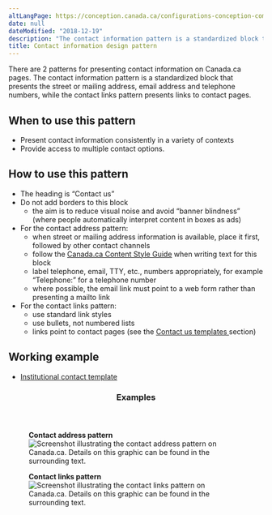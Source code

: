 ```yaml
---
altLangPage: https://conception.canada.ca/configurations-conception-communes/coordonnees.html
date: null
dateModified: "2018-12-19"
description: "The contact information pattern is a standardized block that presents the street or mailing address, email address and telephone numbers, while the contact links pattern presents links to contact pages."
title: Contact information design pattern
---
```

<section>
  <p>There  are 2 patterns for presenting contact information on Canada.ca pages. The contact information pattern is a standardized block that presents the street or mailing address, email address and telephone numbers, while the contact links pattern presents links to contact pages.</p>
  <section>
    <h2>When to use this pattern</h2>
    <ul>
      <li>Present contact information consistently in a variety of contexts</li>
      <li>Provide access to multiple contact options.</li>
    </ul>
  </section>
  <section>
    <h2> How to use this pattern </h2>
    <ul>
      <li> The heading is “Contact us” </li>
      <li> Do not add borders to this block
        <ul>
          <li> the aim is to reduce visual noise and avoid “banner blindness” (where people automatically interpret content in boxes as ads) </li>
        </ul>
      </li>
      <li> For the contact address pattern:
        <ul>
          <li>when street or mailing address information is available, place it first, followed by other contact channels </li>
          <li>follow the <a href="https://design.canada.ca/style-guide/">Canada.ca Content Style Guide</a> when writing text for this block </li>
          <li> label telephone, email, TTY, etc., numbers appropriately, for example “Telephone:” for a telephone number </li>
          <li> where possible, the email link must point to a web form rather than presenting a mailto link </li>
        </ul>
      </li>
      <li> For the contact links pattern:
        <ul>
          <li> use standard link styles </li>
          <li> use bullets, not numbered lists </li>
          <li> links point to contact pages (see the <a href="../recommended-templates/contact-us-pages.html"> Contact us templates </a> section) </li>
        </ul>
      </li>
    </ul>
  </section>
  <section>
    <h2> Working example </h2>
    <ul>
      <li> <a href="https://wet-boew.github.io/GCWeb/templates/institutional/institution-contact-en.html"> Institutional contact template </a> </li>
    </ul>
  </section>
  <section class="panel panel-primary">
    <header class="panel-heading">
      <h3 class="panel-title"> Examples </h3>
    </header>
    <div class="panel-body">
      <div class="row">
        <div class="col-sm-6">
          <figure class="mrgn-bttm-sm">
            <figcaption class="text-center"> <b> Contact address pattern </b> </figcaption>
            <img alt="Screenshot illustrating the contact address pattern on Canada.ca. Details on this graphic can be found in the surrounding text." class="img-responsive center-block" src="https://www.canada.ca/content/dam/tbs-sct/images/government-communications/canada-content-style-guide/contact-address-pattern-eng.jpg"/> </figure>
        </div>
        <div class="col-sm-6">
          <figure class="mrgn-bttm-sm">
            <figcaption class="text-center"> <b> Contact links pattern </b> </figcaption>
            <img alt="Screenshot illustrating the contact links pattern on Canada.ca. Details on this graphic can be found in the surrounding text." class="img-responsive center-block" src="https://www.canada.ca/content/dam/tbs-sct/images/government-communications/canada-content-style-guide/contact-links-pattern-eng.jpg"/> </figure>
        </div>
      </div>
    </div>
  </section>
</section>

